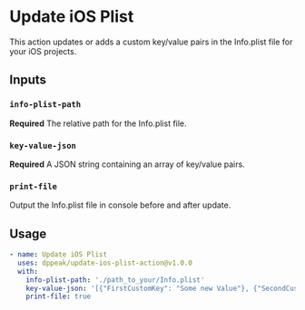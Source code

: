 # Update iOS Plist

This action updates or adds a custom key/value pairs in the Info.plist file for your iOS projects.

## Inputs

### `info-plist-path`

**Required** The relative path for the Info.plist file.

### `key-value-json`

**Required** A JSON string containing an array of key/value pairs.

###  `print-file`

Output the Info.plist file in console before and after update.

## Usage

```yaml
- name: Update iOS Plist
  uses: dppeak/update-ios-plist-action@v1.0.0
  with:
    info-plist-path: './path_to_your/Info.plist'
    key-value-json: '[{"FirstCustomKey": "Some new Value"}, {"SecondCustomKey": "Another Value"}]'
    print-file: true
```

